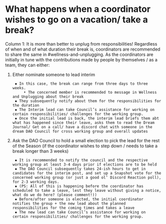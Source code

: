 # What happens when a coordinator wishes to go on a vacation/ take a break?

Column 1: It is more than better to unplug from responsibilities! Regardless of when and of what duration their break is, coordinators are recommended to share the same in #wellness-and-unplugging. As the coordinators are initially in tune with the contributions made by people by themselves / as a team, they can either:

1) Either nominate someone to lead interim

        ▪ In this case, the break can range from three days to three weeks.
            • The concerned member is recommended to message in Wellness and Unplugging about their break
        ▪ They subsequently notify about them for the responsibilities for the duration
        ▪ The Interim lead can take Council’s assistance for working on certain responsibilities/ challenges for the working group.
        ▪ Once the initial lead is back, the interim lead briefs them abt what has happened since their leave, asks them to read the Dream Journal/ Get on a call/ have a discord chat with someone in the dream DAO Council for cross working group and overall updates

2) Ask the DAO Council to hold a small election to pick the lead for the rest of the Season (if the coordinator wishes to step down / needs to take a break longer than 3 weeks)

        ▪ It is recommended to notify the council and the respective working group at least 3-4 days prior if elections are to be held
        ▪ The DAO Council subsequently takes 24-ish hours to get in candidates for the interim post, and set up a Snapshot vote for the concerned working group (or just a good ol’ Discord Reaction poll), for 2-3 working days.
        ▪ (PS: All of this is happening before the coordinator has scheduled to take a leave, lest they leave without giving a notice, what do we do here? (please comment!))
        ▪ Before/after someone is elected, the initial coordinator notifies the group + the new lead about the planned responsibilities for the coming times and takes a leave
        ▪ The new lead can take Council’s assistance for working on certain responsibilities/ challenges for the working group.